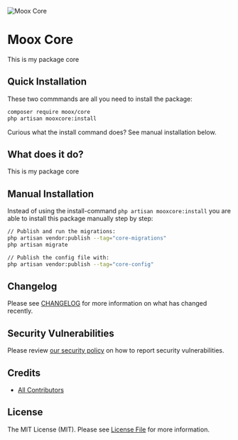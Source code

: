 ![Moox Core](https://github.com/mooxphp/moox/raw/main/_other/art/banner/core.jpg)

# Moox Core

This is my package core

## Quick Installation

These two commmands are all you need to install the package:

```bash
composer require moox/core
php artisan mooxcore:install
```

Curious what the install command does? See manual installation below.

## What does it do?

<!--whatdoes-->
This is my package core
<!--/whatdoes-->


## Manual Installation

Instead of using the install-command `php artisan mooxcore:install` you are able to install this package manually step by step:

```bash
// Publish and run the migrations:
php artisan vendor:publish --tag="core-migrations"
php artisan migrate

// Publish the config file with:
php artisan vendor:publish --tag="core-config"
```

## Changelog

Please see [CHANGELOG](CHANGELOG.md) for more information on what has changed recently.

## Security Vulnerabilities

Please review [our security policy](https://github.com/mooxphp/moox/security/policy) on how to report security vulnerabilities.

## Credits

-   [All Contributors](../../contributors)

## License

The MIT License (MIT). Please see [License File](LICENSE.md) for more information.
